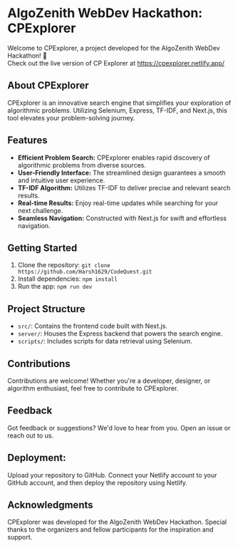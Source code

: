 # AlgoZenith WebDev Hackathon: CPExplorer



Welcome to CPExplorer, a project developed for the AlgoZenith WebDev Hackathon! 🚀<br>
Check out the live version of CP Explorer at https://cpexplorer.netlify.app/

## About CPExplorer

CPExplorer is an innovative search engine that simplifies your exploration of algorithmic problems. Utilizing Selenium, Express, TF-IDF, and Next.js, this tool elevates your problem-solving journey.

## Features

- **Efficient Problem Search:** CPExplorer enables rapid discovery of algorithmic problems from diverse sources.
- **User-Friendly Interface:** The streamlined design guarantees a smooth and intuitive user experience.
- **TF-IDF Algorithm:** Utilizes TF-IDF to deliver precise and relevant search results.
- **Real-time Results:** Enjoy real-time updates while searching for your next challenge.
- **Seamless Navigation:** Constructed with Next.js for swift and effortless navigation.
  
## Getting Started

1. Clone the repository: `git clone https://github.com/Harsh1629/CodeQuest.git`
2. Install dependencies: `npm install`
3. Run the app: `npm run dev`
   
## Project Structure

- `src/`: Contains the frontend code built with Next.js.
- `server/`: Houses the Express backend that powers the search engine.
- `scripts/`: Includes scripts for data retrieval using Selenium.

## Contributions

Contributions are welcome! Whether you're a developer, designer, or algorithm enthusiast, feel free to contribute to CPExplorer.

## Feedback

Got feedback or suggestions? We'd love to hear from you. Open an issue or reach out to us.

## Deployment:

Upload your repository to GitHub. Connect your Netlify account to your GitHub account, and then deploy the repository using Netlify.

## Acknowledgments

CPExplorer was developed for the AlgoZenith WebDev Hackathon. Special thanks to the organizers and fellow participants for the inspiration and support.

